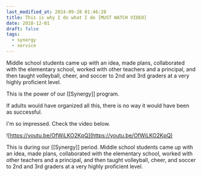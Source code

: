 ```yaml
---
last_modified_at: 2024-09-28 01:46:28
title: This is why I do what I do [MUST WATCH VIDEO]
date: 2018-12-01
draft: false
tags:
  - synergy
  - service
---
```


Middle school students came up with an idea, made plans, collaborated with the elementary school, worked with other teachers and a principal, and then taught volleyball, cheer, and soccer to 2nd and 3rd graders at a very highly proficient level.

This is the power of our [[Synergy]] program.

If adults would have organized all this, there is no way it would have been as successful.

I'm so impressed. Check the video below.

![https://youtu.be/OfWiLKO2KpQ](https://youtu.be/OfWiLKO2KpQ)

This is during our [[Synergy]] period. Middle school students came up with an idea, made plans, collaborated with the elementary school, worked with other teachers and a principal, and then taught volleyball, cheer, and soccer to 2nd and 3rd graders at a very highly proficient level.